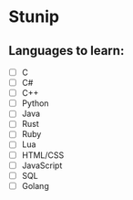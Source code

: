 # Stunip

## Languages to learn:

- [ ] C
- [ ] C#
- [ ] C++
- [ ] Python
- [ ] Java
- [ ] Rust
- [ ] Ruby
- [ ] Lua
- [ ] HTML/CSS
- [ ] JavaScript
- [ ] SQL
- [ ] Golang
